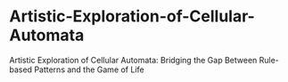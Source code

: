 # Artistic-Exploration-of-Cellular-Automata
Artistic Exploration of Cellular Automata: Bridging the Gap Between Rule-based Patterns and the Game of Life

